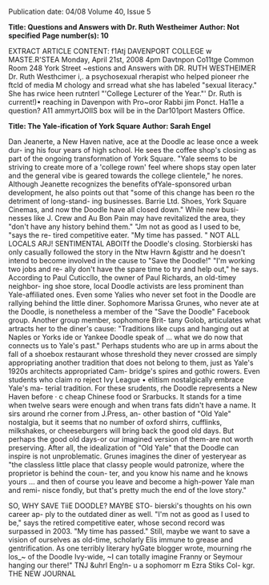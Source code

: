 Publication date: 04/08
Volume 40, Issue 5

**Title: Questions and Answers with Dr. Ruth Westheimer**
**Author: Not specified**
**Page number(s): 10**

EXTRACT ARTICLE CONTENT:
f1Atj DAVENPORT COLLEGE 
w 
MASTE.R'STEA 
Monday, April 21st, 2008 
4pm 
Davtnpon Co11tge 
Common Room 
248 York Street 
~estions and Answers 
with 
DR. RUTH 
WESTHEIMER 
Dr. Ruth Westhcimer i,. a 
psychosexual rherapist who helped 
pioneer rhe ftcld of media 
M chology and srread what she 
has labeled "sexual literacy." She 
has rwice heen rutnterl "'College 
Lecturer of the Year."' Dr. Ruth is 
current!)• reaching in Davenpon 
with Pro~oror Rabbi jim Ponct. 
Ha11e a question? 
A11 ammyrtJOIIS box will be in the 
Dar101port 
Masters Office. 


**Title: The Yale-ification of York Square**
**Author: Sarah Engel**

Dan Jeanerte, a New Haven native, ace 
at the Doodle ac lease once a week dur-
ing his four years of high school. He sees 
the coffee shop's closing as part of the 
ongoing transformation of York Square. 
"Yale seems to be striving to create more 
of a 'college rown' feel where shops stay 
open later and the general vibe is geared 
towards the college clientele," he nores. 
Although Jeanette recognizes the benefits 
ofYale-sponsored urban development, he 
also points out that "some of this change 
has been ro the detriment of long-stand-
ing businesses. Barrie Ltd. Shoes, York 
Square Cinemas, and now the Doodle 
have all closed down." While new busi-
nesses like J. Crew and Au Bon Pain may 
have revitalized the area, they "don't have 
any history behind them." 
"Jm not as good as I 
used to be, "says the re-
tired competitive eater. 
"My time has passed. " 
NOT ALL LOCALS ARJ! SENTIMENTAL ABOlTf 
the Doodle's closing. Storbierski has only 
casually followed the story in the Ntw 
Havrn &gisttr and he doesn't intend to 
become involved in the cause to "Save the 
Doodle!" "I'm working two jobs and re-
ally don't have the spare time to try and 
help out," he says. 
According to Paul Cuticcllo, the owner 
of Paul Richards, an old-timey neighbor-
ing shoe store, local Doodle activists are 
less prominent than Yale-affiliated ones. 
Even some Yalies who never set foot in the 
Doodle are rallying behind the little diner. 
Sophomore Marissa Grunes, who never 
ate at the Doodle, is nonetheless a member 
of the "Save the Doodle" Facebook group. 
Another group member, sophomore Brit-
tany Golob, articulates what artracts her 
to the diner's cause: "Traditions like cups 
and hanging out at Naples or Yorks ide or 
Yankee Doodle speak of ... what we do 
now that connects us to Yale's past." 
Perhaps students who are up in arms 
about the fall of a shoebox restaurant 
whose threshold they never crossed are 
simply appropriating another tradition 
that does not belong to them, just as 
Yale's 1920s architects appropriated Cam-
bridge's spires and gothic rowers. Even 
students who claim ro reject Ivy League 
• 
elitism nostalgically embrace Yale's ma-
terial tradition. For these srudents, rhe 
Doodle represents a New Haven before · c 
cheap Chinese food or Srarbucks. It stands 
for a time when twelve sears were enough 
and when trans fats didn't have a name. 
It sirs around rhe corner from J.Press, an-
other bastion of "Old Yale" nostalgia, but 
it seems that no number of oxford shirrs, 
cufflinks, milkshakes, or cheeseburgers 
will bring back the good old days. 
But perhaps the good old days-or our 
imagined version of them-are not worth 
preserving. After all, the idealization of 
"Old Yale" that the Doodle can inspire is 
not unproblematic. Grunes imagines the 
diner of yesteryear as "the classless little 
place that classy people would patronize, 
where the proprietor is behind the coun-
ter, and you know his name and he knows 
yours ... and then of course you leave and 
become a high-power Yale man and remi-
nisce fondly, but that's pretty much the 
end of the love story." 


SO, WHY SAVE TiiE DOODLE? MAYBE STO-
bierski's thoughts on his own career ap-
ply to the outdated diner as well. "I'm not 
as good as I used to be," says the retired 
competitive eater, whose second record 
was surpassed in 2003. "My time has 
passed." 
Still, maybe we want to save a vision 
of ourselves as old-time, scholarly Elis 
immune to grease and gentrification. 
As one terribly literary hyGate blogger 
wrote, mourning rhe los_~ of the Doodle 
Ivy-wide, ~I can totally imagine Franny or 
Seymour hanging our there!" 
TNJ 
&uhrl Eng!n- u a sophomorr m Ezra Stiks Col-
kgr. 
THE NEW JOURNAL